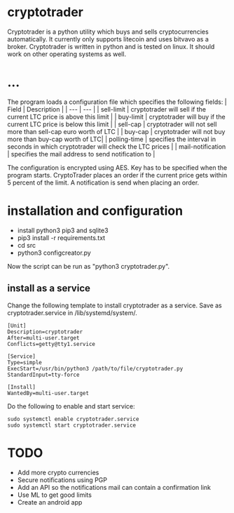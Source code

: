 # cryptotrader
Cryptotrader is a python utility which buys and sells cryptocurrencies automatically. It currently only supports litecoin and uses bitvavo as a broker. Cryptotrader is written in python and is tested on linux. It should work on other operating systems as well.

# ...
The program loads a configuration file which specifies the following fields:
| Field | Description |
| --- | --- |
| sell-limit | cryptotrader will sell if the current LTC price is above this limit |
| buy-limit | cryptotrader will buy if the current LTC price is below this limit |
| sell-cap | cryptotrader will not sell more than sell-cap euro worth of LTC |
| buy-cap | cryptotrader will not buy more than buy-cap worth of LTC|
| polling-time | specifies the interval in seconds in which cryptotrader will check the LTC prices |
| mail-notification | specifies the mail address to send notification to |

The configuration is encrypted using AES. Key has to be specified when the program starts. 
CryptoTrader places an order if the current price gets within 5 percent of the limit. 
A notification is send when placing an order.


# installation and configuration

* install python3 pip3 and sqlite3
* pip3 install -r requirements.txt
* cd src
* python3 configcreator.py

Now the script can be run as "python3 cryptotrader.py". 

## install as a service
Change the following template to install cryptotrader as a service. Save as cryptotrader.service in /lib/systemd/system/.
```
[Unit]
Description=cryptotrader
After=multi-user.target
Conflicts=getty@tty1.service

[Service]
Type=simple
ExecStart=/usr/bin/python3 /path/to/file/cryptotrader.py
StandardInput=tty-force

[Install]
WantedBy=multi-user.target
```
Do the following to enable and start service:
```
sudo systemctl enable cryptotrader.service
sudo systemctl start cryptotrader.service
```
# TODO
* Add more crypto currencies
* Secure notifications using PGP
* Add an API so the notifications mail can contain a confirmation link
* Use ML to get good limits
* Create an android app